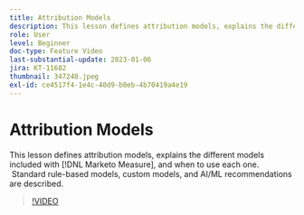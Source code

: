 ```yaml
---
title: Attribution Models
description: This lesson defines attribution models, explains the different models included with [!DNL Marketo Measure], and when to use each one.  Standard rule-based models, custom models, and AI/ML recommendations are described.
role: User
level: Beginner
doc-type: Feature Video
last-substantial-update: 2023-01-06
jira: KT-11682
thumbnail: 347240.jpeg
exl-id: ce4517f4-1e4c-40d9-b0eb-4b70419a4e19
---
```

# Attribution Models

This lesson defines attribution models, explains the different models included with [!DNL Marketo Measure], and when to use each one.  Standard rule-based models, custom models, and AI/ML recommendations are described.

>[!VIDEO](https://video.tv.adobe.com/v/347240/?quality=12&learn=on)

